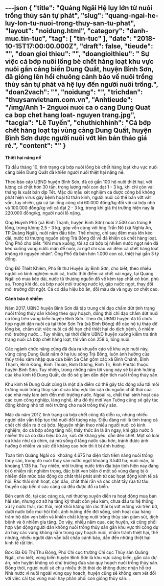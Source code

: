 ---json
{
    "title": "Quảng Ngãi Hệ lụy lớn từ nuôi trồng thủy sản tự phát",
    "slug": "quang-ngai-he-luy-lon-tu-nuoi-trong-thuy-san-tu-phat",
    "layout": "noidung.html",
    "category": "danh-muc.tin-tuc",
    "tag": [
        "tin-tuc"
    ],
    "date": "2018-10-15T17:00:00.000Z",
    "draft": false,
    "tieude": "",
    "doan gioi thieu": "",
    "doangioithieu": " Sự việc cá bớp nuôi lồng bè chết hàng loạt khu vực nuôi gần cảng biển Dung Quất, huyện Bình Sơn, đã gióng lên hồi chuông cảnh báo về nuôi trồng thủy sản tự phát và hệ lụy đến người nuôi trồng.",
    "doan2vach": "",
    "noidung": "",
    "trichdan": "thuysanvietnam.com.vn",
    "Anhtieude": "/img/Anh 1- 2nguoi nuoi ca o cang Dung Quat ca bop chet hang loat- nguyen trang.jpg",
    "tacgia": "Lê Tuyến",
    "chuthichhinh": "Cá bớp chết hàng loạt tại vùng cảng Dung Quất, huyện Bình Sơn được người nuôi vớt lên bán tháo giá rẻ.",
    "__content__": ""
}
---
<p><strong>Thiệt hại nặng nề</strong></p>

<p>Từ đầu th&aacute;ng 10, t&igrave;nh trạng c&aacute; bớp nu&ocirc;i lồng b&egrave; chết h&agrave;ng loạt khu vực nu&ocirc;i cảng biển Dung Quất đ&atilde; khiến người nu&ocirc;i thiệt hại nặng nề.</p>

<p>Theo b&aacute;o c&aacute;o UBND huyện B&igrave;nh Sơn, đ&atilde; c&oacute; gần 100 hộ nu&ocirc;i thiệt hại, với lượng c&aacute; chết hơn 30 tấn, trọng lượng mỗi con đạt 1 - 3 kg, khi chỉ c&ograve;n v&agrave;i th&aacute;ng l&agrave; xuất b&aacute;n dịp Tết. Mặc d&ugrave; mẫu x&eacute;t nghiệm c&aacute; được c&ocirc;ng bố kh&ocirc;ng ph&aacute;t hiện virus g&acirc;y bệnh hoại tử thần kinh, người nu&ocirc;i c&oacute; thể b&aacute;n vớt v&aacute;t vốn, tuy nhi&ecirc;n, gi&aacute; c&aacute; tại lồng cũng chỉ 60.000 đồng/kg đối với c&aacute; bớp nhỏ v&agrave; 100.000 đồng/kg với c&aacute; đạt 2 - 3 kg, trong khi gi&aacute; thị trường hiện nay l&agrave; 220.000 đồng/kg, người nu&ocirc;i lỗ nặng.</p>

<p>&Ocirc;ng Huỳnh Phố (x&atilde; B&igrave;nh Thạnh, huyện B&igrave;nh Sơn) nu&ocirc;i 2.500 con trong 8 lồng, trọng lượng 2,5 - 3 kg, g&oacute;p vốn c&ugrave;ng với &ocirc;ng Trần N&ocirc; (x&atilde; Nghĩa An, TP.Quảng Ng&atilde;i), nu&ocirc;i năm đầu ti&ecirc;n. Thế nhưng, chỉ sau đ&ecirc;m mưa lớn k&eacute;o d&agrave;i, nước từ thượng nguồn s&ocirc;ng Tr&agrave; Bồng đổ về đ&atilde; khiến c&aacute; chết h&agrave;ng loạt. &Ocirc;ng Phố cho biết: &ldquo;Khi mưa xuống, t&ocirc;i sợ c&aacute; bớp bị nhiễm nước ngọt n&ecirc;n đ&atilde; k&eacute;o xuống v&ugrave;ng nước mặn để nu&ocirc;i, ai ngờ chỉ sau v&agrave;i đ&ecirc;m c&aacute; chết h&agrave;ng loạt kh&ocirc;ng r&otilde; nguy&ecirc;n nh&acirc;n&rdquo;. &Ocirc;ng Phố đ&atilde; b&aacute;n hơn 1.000 con c&aacute;, thiệt hại gần 3 tỷ đồng.</p>

<p>&Ocirc;ng Đỗ Thiết Khi&ecirc;m, Ph&oacute; B&iacute; thư Huyện ủy B&igrave;nh Sơn, cho biết, theo nhiều người c&oacute; kinh nghiệm nu&ocirc;i c&aacute;, trước thời điểm c&aacute; chết v&agrave;i ng&agrave;y, tại Quảng Ng&atilde;i c&oacute; mưa k&eacute;o d&agrave;i, nước từ thượng nguồn đổ về k&egrave;m tạp chất c&oacute; b&ugrave;n, ph&ugrave; sa. Trong khi đ&oacute;, c&aacute; bớp nu&ocirc;i m&ocirc;i trường nước lợ, gặp nước ngọt, thay đổi m&ocirc;i trường đột ngột. C&aacute; c&oacute; dấu hiệu bỏ ăn, đổi m&agrave;u da v&agrave; nguy cơ chết cao.</p>

<p><strong>Cảnh b&aacute;o &ocirc; nhiễm</strong></p>

<p>Năm 2017, UBND huyện B&igrave;nh Sơn đ&atilde; tập trung chỉ đạo chấm dứt t&igrave;nh trạng nu&ocirc;i trồng thủy sản kh&ocirc;ng theo quy hoạch, đồng thời chỉ đạo chấm dứt nu&ocirc;i c&aacute; lồng tr&ecirc;n v&ugrave;ng biển huyện B&igrave;nh Sơn. Theo đ&oacute;,UBND huyện đ&atilde; tổ chức họp người d&acirc;n nu&ocirc;i c&aacute; tại th&ocirc;n Sơn Tr&agrave; (x&atilde; B&igrave;nh Đ&ocirc;ng) để c&aacute;c hộ tự th&aacute;o dỡ lồng b&egrave;, chấm dứt việc nu&ocirc;i c&aacute; để hạn chế thiệt hại do dịch bệnh, &ocirc; nhiễm m&ocirc;i trường nước&hellip; Tuy nhi&ecirc;n, tại thời điểm UBND huyện xuống kiểm tra t&igrave;nh trạng nu&ocirc;i c&aacute; bớp chết h&agrave;ng loạt, th&igrave; vẫn c&ograve;n 258 &ocirc;, lồng nu&ocirc;i.</p>

<p>C&aacute;c ng&agrave;nh chức năng cũng đ&atilde; đưa ra khuyến c&aacute;o về khu vực nu&ocirc;i n&agrave;y, v&ugrave;ng cảng Dung Quất nằm ở hạ lưu s&ocirc;ng Tr&agrave; Bồng, lu&ocirc;n ảnh hưởng của thủy triều x&acirc;m nhập qua cửa biển Sa Cần gồm c&aacute;c x&atilde; B&igrave;nh Ch&aacute;nh, B&igrave;nh Thạnh, B&igrave;nh Đ&ocirc;ng, B&igrave;nh Thuận, B&igrave;nh Dương, B&igrave;nh Trị, B&igrave;nh Phước thuộc huyện B&igrave;nh Sơn. Tuy nhi&ecirc;n, trong những năm tới v&ugrave;ng n&agrave;y sẽ bị ảnh hưởng của khu kinh tế Dung Quất, do đ&oacute; sẽ giảm dần diện t&iacute;ch nu&ocirc;i trồng thủy sản.</p>

<p>Khu kinh tế Dung Quất cũng l&agrave; một địa điểm c&oacute; thể g&acirc;y t&aacute;c động xấu tới m&ocirc;i trường nu&ocirc;i trồng thủy sản ở c&aacute;c khu vực l&acirc;n cận do nguồn chất thải của c&aacute;c nh&agrave; m&aacute;y l&agrave;m ảnh đến m&ocirc;i trường nước. Ngo&agrave;i ra, chất thải sinh hoạt của c&aacute;c cụm c&ocirc;ng nghiệp, l&agrave;ng nghề, khu đ&ocirc; thị mới Vạn Tường cũng sẽ g&acirc;y t&aacute;c động kh&ocirc;ng nhỏ tới m&ocirc;i trường cho nu&ocirc;i trồng thủy sản.</p>

<p>Mặc d&ugrave; năm 2017, t&igrave;nh trạng c&aacute; bớp chết cũng đ&atilde; diễn ra, nhưng nhiều người d&acirc;n vẫn tiếp tục thả nu&ocirc;i đối tượng n&agrave;y. Điều đ&aacute;ng n&oacute;i l&agrave; t&igrave;nh trạng c&aacute; chết chỉ diễn ra ở c&aacute; bớp. Nguy&ecirc;n nh&acirc;n theo nhiều người nu&ocirc;i c&oacute; kinh nghiệm, do c&aacute; bớp sống tầng nổi, thấy thức ăn l&agrave; ăn ngay, khi gặp nước &ocirc; nhiễm th&igrave; c&aacute; c&oacute; dấu hiệu bỏ ăn, sức đề kh&aacute;ng yếu, dẫn đến chết. Một số lo&agrave;i c&aacute; kh&aacute;c như c&aacute; chim, c&aacute; m&uacute; sống ở tầng nước s&acirc;u hơn, tr&aacute;nh được ảnh hưởng &ocirc; nhiễm v&agrave; sức đề kh&aacute;ng cao hơn th&igrave; &iacute;t bị ảnh hưởng.</p>

<p>To&agrave;n tỉnh Quảng Ng&atilde;i c&oacute; &nbsp;khoảng 4.675 ha diện t&iacute;ch tiềm năng nu&ocirc;i trồng thủy sản, trong đ&oacute; nu&ocirc;i thủy sản nước ngọt khoảng 3.540 ha; nu&ocirc;i mặn, lợ khoảng 1.135 ha. Tuy nhi&ecirc;n, m&ocirc;i trường nước tr&ecirc;n địa b&agrave;n tỉnh hiện nay đang bị &ocirc; nhiễm rất nghi&ecirc;m trọng, đặc biệt ven biển ở một số v&ugrave;ng đang bị &ocirc; nhiễm đến mức b&aacute;o động do chất thải ph&aacute;t sinh từ c&aacute;c hoạt động kinh tế x&atilde; hội. R&aacute;c thải sinh hoạt, cặn dầu, chất thải rắn v&agrave; c&aacute;c chất tẩy rửa từ t&agrave;u thuyền cập bến ở c&aacute;c cảng c&aacute; đều được đổ ra biển.</p>

<p>B&ecirc;n cạnh đ&oacute;, tại c&aacute;c cảng c&aacute;, nơi thường xuy&ecirc;n diễn ra hoạt động mua b&aacute;n hải sản, nhưng cơ sở hạ tầng kỹ thuật c&ograve;n yếu k&eacute;m, chưa đầu tư hệ thống xử l&yacute; nước thải, r&aacute;c thải, một khối lượng lớn r&aacute;c thải bị vứt vương v&atilde;i tr&ecirc;n bờ, dưới nước bốc m&ugrave;i h&ocirc;i thối, ảnh hưởng đến đời sống, sinh hoạt của h&agrave;ng trăm hộ d&acirc;n ven biển v&agrave; khiến chất lượng nu&ocirc;i trồng thủy sản giảm s&uacute;t, dịch bệnh v&agrave; &ocirc; nhiễm gia tăng. Do vậy, nhiều năm qua, c&aacute;c huyện, x&atilde; cũng phối hợp vận động người d&acirc;n kh&ocirc;ng nu&ocirc;i trồng thủy sản gần khu vực thi c&ocirc;ng dự &aacute;n hay c&aacute;c v&ugrave;ng kh&ocirc;ng nằm trong quy hoạch nu&ocirc;i, nhằm tr&aacute;nh thiệt hại, thế nhưng, nhiều người d&acirc;n vẫn bất chấp cảnh b&aacute;o, dẫn đến những thiệt hại kinh tế rất lớn.</p>

<p>Box: B&agrave; Đỗ Thị Thu Đ&ocirc;ng, Ph&oacute; Chi cục trưởng Chi cục Thủy sản Quảng Ng&atilde;i, cho biết, v&ugrave;ng biển huyện B&igrave;nh Sơn l&agrave; khu vực cảng biển, gần c&aacute;c dự &aacute;n, n&ecirc;n huyện kh&ocirc;ng c&oacute; chủ trương đưa v&agrave;o quy hoạch nu&ocirc;i trồng thủy sản. Đồng thời, người nu&ocirc;i sẽ chịu nhiều thiệt th&ograve;i do kh&ocirc;ng được nhận hỗ trợ Nh&agrave; nước v&igrave; nu&ocirc;i ngo&agrave;i v&ugrave;ng quy hoạch, huyện cũng sẽ kh&ocirc;ng xem x&eacute;t đối với việc cải tạo v&ugrave;ng nu&ocirc;i hay ph&acirc;n phối con giống thủy sản&hellip;</p>
